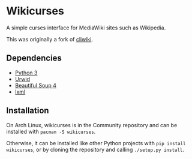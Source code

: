 Wikicurses
==========

A simple curses interface for MediaWiki sites such as Wikipedia.

This was originally a fork of [cliwiki](https://github.com/AnirudhBhat/cliWiki.py).

Dependencies
------------
- [Python 3](http://www.python.org)
- [Urwid](http://www.urwid.org)
- [Beautiful Soup 4](http://www.crummy.com/software/BeautifulSoup)
- [lxml](http://lxml.de/)

Installation
------------

On Arch Linux, wikicurses is in the Community repository and can be installed with `pacman -S wikicurses`.

Otherwise, it can be installed like other Python projects with `pip install wikicurses`, or by cloning the repository and calling `./setup.py install`.
